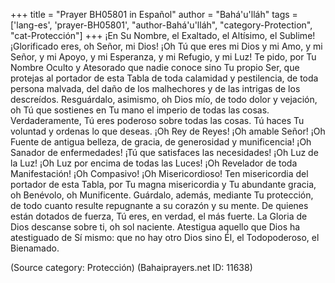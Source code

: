 +++
title = "Prayer BH05801 in Español"
author = "Bahá'u'lláh"
tags = ['lang-es', 'prayer-BH05801', "author-Bahá'u'lláh", "category-Protection", "cat-Protección"]
+++
¡En Su Nombre, el Exaltado, el Altísimo, el Sublime!
¡Glorificado eres, oh Señor, mi Dios! ¡Oh Tú que eres mi Dios y mi Amo, y mi Señor, y mi Apoyo, y mi Esperanza, y mi Refugio, y mi Luz! Te pido, por Tu Nombre Oculto y Atesorado que nadie conoce sino Tu propio Ser, que protejas al portador de esta Tabla de toda calamidad y pestilencia, de toda persona malvada, del daño de los malhechores y de las intrigas de los descreídos. Resguárdalo, asimismo, oh Dios mío, de todo dolor y vejación, oh Tú que sostienes en Tu mano el imperio de todas las cosas. Verdaderamente, Tú eres poderoso sobre todas las cosas. Tú haces Tu voluntad y ordenas lo que deseas. 
¡Oh Rey de Reyes! ¡Oh amable Señor! ¡Oh Fuente de antigua belleza, de gracia, de generosidad y munificencia! ¡Oh Sanador de enfermedades! ¡Tú que satisfaces las necesidades! ¡Oh Luz de la Luz! ¡Oh Luz por encima de todas las Luces! ¡Oh Revelador de toda Manifestación! ¡Oh Compasivo! ¡Oh Misericordioso! Ten misericordia del portador de esta Tabla, por Tu magna misericordia y Tu abundante gracia, oh Benévolo, oh Munificente. Guárdalo, además, mediante Tu protección, de todo cuanto resulte repugnante a su corazón y su mente. De quienes están dotados de fuerza, Tú eres, en verdad, el más fuerte. La Gloria de Dios descanse sobre ti, oh sol naciente. Atestigua aquello que Dios ha atestiguado de Sí mismo: que no hay otro Dios sino Él, el Todopoderoso, el Bienamado.

(Source category: Protección)
(Bahaiprayers.net ID: 11638)
